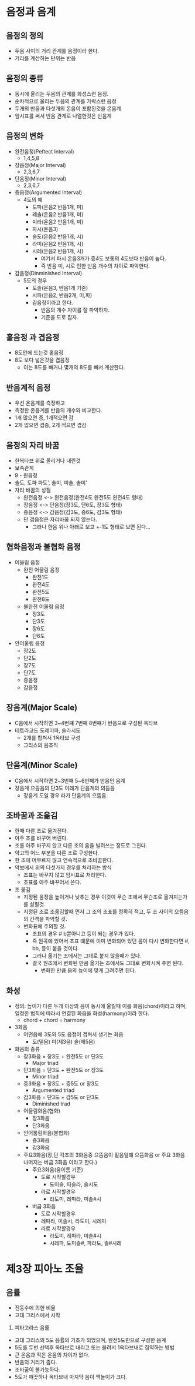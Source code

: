 # 음정과 음계

## 음정의 정의
  - 두음 사이의 거리 관계를 음정이라 한다.
  - 거리를 계산하는 단위는 반음

## 음정의 종류
  - 동시에 울리는 두음의 관계를 화성스런 음정.
  - 순차적으로 울리는 두음의 관계를 가락스런 음정
  - 두개의 반음과 다섯개의 온음이 포함된것을 온음계
  - 임시표를 써서 반음 관계로 나열한것은 반음계

## 음정의 변화
  - 완전음정(Peftect Interval)
    - 1,4,5,8
  - 장음정(Major Interval)
    - 2,3,6,7
  - 단음정(Minor Interval)
    - 2,3,6,7
  - 증음정(Argumented Interval)
    - 4도의 예
      - 도파(온음2 반음1개, 미)
      - 레솔(온음2 반음1개, 미)
      - 미라(온음2 반음1개, 미)
      - 파시(온음3)
      - 솔도(온음2 반음1개, 시)
      - 라미(온음2 반음1개, 시)
      - 시레(온음2 반음1개, 시)
        - 여기서 파시 온음3개가 증4도 보통의 4도보다 반음이 높다.
        - 즉 반음 미, 시로 인한 반음 개수의 차이로 파악한다.
  - 감음정(Dinminished Interval)
    - 5도의 경우
      - 도솔(온음3, 반음1개 기준)
      - 시파(온음2, 반음2개, 미,파)
      - 감음정이라고 한다.
        - 반음의 개수 차이를 잘 파악하자.
        - 기준을 도로 잡자.

## 홑음정 과 겹음정
  - 8도안에 드는것 홑음정
  - 8도 보다 넓은것을 겹음정
    - 이는 8도를 빼거나 몇개의 8도를 빼서 계산한다.

## 반음계적 음정
  - 우선 온음계를 측정하고
  - 측정한 온음계를 반음의 개수와 비교한다.
  - 1개 많으면 증, 1개적으면 감
  - 2개 많으면 겹증, 2개 적으면 겹감

## 음정의 자리 바꿈
  - 한복타브 위로 올리거나 내린것
  - 보족관계
  - 9 - 원음정
  - 솔도, 도파 파도', 솔미, 미솔, 솔미'
  - 자리 바꿈의 성질
    - 완전음정 <-> 완전음정(완전4도 완전5도 완전4도 형태)
    - 장음정 <-> 단음정(장3도, 단6도, 장3도 형태)
    - 증음정 <-> 감음정(감3도, 증6도, 감3도 형태)
    - 단 겹음정은 자리바꿈 되지 않는다.
      - 그러나 한음 위나 아래로 보고 +-1도 형태로 보면 된다...

## 협화음정과 불협화 음정
  - 어울림 음정
    - 완전 어울림 음정
      - 완전1도
      - 완전4도
      - 완전5도 
      - 완전8도
    - 불완전 어울림 음정
      - 장3도
      - 단3도
      - 장6도
      - 단6도
  - 안어울림 음정
    - 장2도 
    - 단2도
    - 장7도
    - 단7도
    - 증음정
    - 감음정

## 장음계(Major Scale)
  - C음에서 시작하면 3~4번쨰 7번째 8번쨰가 반음으로 구성된 옥타브
  - 테트라코드 도레미파, 솔라시도
    - 2개를 합쳐서 1옥타브 구성
    - 그리스의 음조직

## 단음계(Minor Scale) 
  - C음에서 시작하면 2~3번째 5~6번째가 반음인 음계
  - 장음계 으뜸음의 단3도 아래가 단음계의 의뜸음
    - 장음계 도일 경우 라가 단음계의 으뜸음

## 조바꿈과 조옮김
  - 한때 다른 조로 옮겨진다.
  - 아주 조를 바꾸어 버린다.
  - 조를 아주 바꾸지 않고 다른 조의 음을 빌려쓰는 정도로 그친다.
  - 악고의 어느 부분을 다른 조로 구성한다.
  - 한 조에 머무르지 않고 연속적으로 조바꿈한다.
  - 악보에서 위의 다섯가지 경우를 처리하는 방식
    - 조표는 바꾸지 않고 임시표로 처리한다.
    - 조표를 아주 바꾸어서 쓴다.
  - 조 옮김
    - 지정된 음정을 높이거나 낮추는 경우 이것이 무슨 조에서 무슨조로 옮겨지는가를 살필것.
    - 지정된 조로 조옮김할때 먼저 그 조의 조표를 정확히 적고, 두 조 사이의 으뜸음의 간격을 파악할 것.
    - 변화표에 주의할 것.
      - 조표의 경우 # b뿐아니고 등이 되는 경우가 있다.
      - 즉 원곡에 있어서 조표 떄문에 이미 변화되어 있던 음이 다시 변화한다면 #, bb, 등이 붙을 것이다.
      - 그러나 옮기는 조에서는 그대로 붙지 않을때가 있다.
      - 결국 원조에서 변화된 만큼 옮기는 조에서도 그대로 변화시켜 주면 된다.
        - 변화한 만큼 음의 높이에 맞게 그려주면 된다.

## 화성
  - 정의: 높이가 다른 두개 이상의 음이 동시에 울릴때 이를 화음(chord)이라고 하며, 일정한 법칙에 따라서 연결된 화음을 화성(harmony)이라 한다.
    - chord + chord = harmony
  - 3화음
    - 어떤음에 3도와 5도 음정이 겹쳐서 생기는 화음
      - 도(밑음) 미(제3음) 솔(제5음)
  - 화음의 종류
    - 장3화음 = 장3도 + 완전5도 or 단3도
      - Major triad
    - 단3화음 = 단3도 + 완전5도 or 장3도
      - Minor triad
    - 증3화음 = 장3도 + 증5도 or 장3도
      - Argumented triad
    - 감3화음 = 단3도 + 감5도 or 단3도
      - Diminished trad
    - 어울림화음(협화)
      - 장3화음
      - 단3화음
    - 안어룸림화음(불협화)
      - 증3화음
      - 감3화음
    - 주요3화음(장,단 각조의 3화음중 으뜸음이 밑음일떄 으뜸화음 or 주요 3화음 나머지는 버금 3화음 이라고 한다.)
      - 주요3화음(음이름 기준)
        - 도로 시작할경우
          - 도미솔, 파솔라, 솔시도
        - 라로 시작할경우
          - 라도미, 레파라, 미솔#시
      - 버금 3화음
         - 도로 시작할경우
          - 레파라, 미솔시, 라도미, 시레파
        - 라로 시작할경우
          - 라도미, 레파라, 미솔#시   
          - 시레파, 도미솔#, 파라도, 솔#시레

# 제3장 피아노 조율
## 음률
- 진동수에 의한 비율
- 고대 그리스에서 시작
1. 피타고라스 음률
- 고대 그리스의 5도 음률의 기초가 되었으며, 완전5도만으로 구성한 음계
- 5도를 두번 선택후 옥타브로 내리고 또는 올려서 1옥타브내로 집약하는 방법
- 큰 온음과 작은 온음의 차이가 없다.
- 반음의 거리가 좁다.
- 조바꿈이 불가능하다.
- 5도가 꺠끗하나 옥타브내 마지막 음이 맥놀이가 크다.